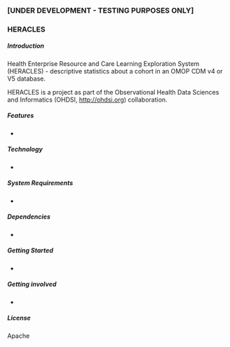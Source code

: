 ### [UNDER DEVELOPMENT - TESTING PURPOSES ONLY] 
### HERACLES

##### Introduction

Health Enterprise Resource and Care Learning Exploration System (HERACLES) - descriptive statistics about a cohort in an OMOP CDM v4 or V5 database.

HERACLES is a project as part of the Observational Health Data Sciences and Informatics (OHDSI, http://ohdsi.org) collaboration.

##### Features
* 

##### Technology
* 

##### System Requirements
* 

##### Dependencies
* 

##### Getting Started
* 

##### Getting involved
* 
	
##### License
Apache
